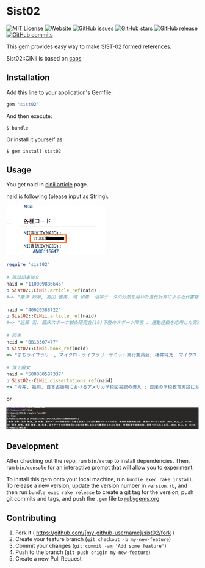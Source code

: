 # Sist02

[![MIT License](http://img.shields.io/badge/license-MIT-blue.svg?style=flat)](LICENSE)
[![Website](https://img.shields.io/website-up-down-green-red/http/shields.io.svg?maxAge=2592000)](https://rubygems.org/gems/sist02)
[![GitHub issues](https://img.shields.io/github/issues/himkt/sist02.svg)](https://github.com/himkt/sist02/issues)
[![GitHub stars](https://img.shields.io/github/stars/himkt/sist02.svg)](https://github.com/himkt/sist02/stargazers) 
[![GitHub release](https://img.shields.io/github/release/qubyte/rubidium.svg?maxAge=2592000)](https://github.com/himkt/sist02) 
[![GitHub commits](https://img.shields.io/github/commits-since/SubtitleEdit/subtitleedit/3.4.7.svg?maxAge=2592000)](https://github.com/himkt/sist02)


This gem provides easy way to make SIST-02 formed references.

Sist02::CiNii is based on [caps](https://github.com/Yousack/caps)

## Installation

Add this line to your application's Gemfile:

```ruby
gem 'sist02'
```

And then execute:

    $ bundle

Or install it yourself as:

    $ gem install sist02

## Usage

You get naid in [cinii article](http://ci.nii.ac.jp/) page.

naid is following (please input as String).

![naid description](screen-shot/naid.png)

```ruby
require 'sist02'

# 雑誌記事論文
naid = "110009886645"
p Sist02::CiNii.article_ref(naid)
#=> "粟津 妙華, 高田 雅美, 城 和貴. 活字データの分類を用いた進化計算による近代書籍からのルビ除去. 情報処理学会論文誌. 数理モデル化と応用. 2015, 8(1), p. 72-79."

naid = "40020388722"
p Sist02::CiNii.article_ref(naid)
#=> "近藤 宏. 臨床スポーツ鍼灸研究会(10)下肢のスポーツ障害 : 運動連鎖を応用した実践的アプローチ(1). Training journal. 2015, 37(4), p. 37-41."

# 図書
ncid = "BB18507477"
p Sist02::CiNii.book_ref(ncid)
=> "まちライブラリー, マイクロ・ライブラリーサミット実行委員会, 礒井純充. マイクロ・ライブラリー : 人とまちをつなぐ小さな図書館. 学芸出版社, 2015, 238p."

# 博士論文
naid = "500000587337"
p Sist02::CiNii.dissertations_ref(naid)
=> "今井, 福司. 日本占領期におけるアメリカ学校図書館の導入 : 日米の学校教育実践における学校図書館の位置づけ. 東京大学, 2013, 博士論文."

```

or

![irb description](screen-shot/irb.png)

## Development

After checking out the repo, run `bin/setup` to install dependencies. Then, run `bin/console` for an interactive prompt that will allow you to experiment.

To install this gem onto your local machine, run `bundle exec rake install`. To release a new version, update the version number in `version.rb`, and then run `bundle exec rake release` to create a git tag for the version, push git commits and tags, and push the `.gem` file to [rubygems.org](https://rubygems.org).

## Contributing

1. Fork it ( https://github.com/[my-github-username]/sist02/fork )
2. Create your feature branch (`git checkout -b my-new-feature`)
3. Commit your changes (`git commit -am 'Add some feature'`)
4. Push to the branch (`git push origin my-new-feature`)
5. Create a new Pull Request
